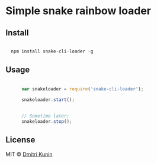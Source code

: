 # Simple snake rainbow loader

## Install

```js

  npm install snake-cli-loader -g

```

## Usage

```js
        
      var snakeloader = require('snake-cli-loader');
      
      snakeloader.start(); 
      

      // Sometime later;
      snakeloader.stop();


```

## License

MIT © [Dmitri Kunin](http://dkun.in)